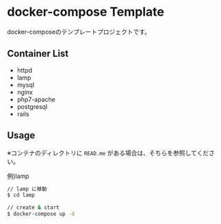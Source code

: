 # docker-compose Template

docker-composeのテンプレートプロジェクトです。

## Container List

- httpd
- lamp
- mysql
- nginx
- php7-apache
- postgresql
- rails

## Usage

※コンテナのディレクトリに `READ.me` がある場合は、そちらを参照してください。

例)lamp

```bash
// lamp に移動
$ cd lamp

// create & start
$ docker-compose up -d
```
